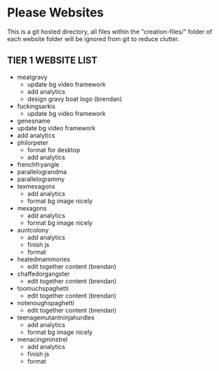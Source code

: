 # Please Websites

This is a git hosted directory, all files within the "creation-files/" folder of each website folder will be ignored from git to reduce clutter.

## TIER 1 WEBSITE LIST
- meatgravy
  - update bg video framework
  - add analytics
  - design gravy boat logo (brendan)
- fuckingsarkis
  - update bg video framework
 - genesname
  - update bg video framework
  - add analytics
- philorpeter
  - format for desktop
  - add analytics
- frenchfryangle
- parallelograndma
- parallelogrammy
- texmexagons
  - add analytics
  - format bg image nicely
- mexagons
  - add analytics
  - format bg image nicely
- auntcolony
  - add analytics
  - finish js
  - format
- heatedmammories
  - edit together content (brendan)
- chaffedorgangster
  - edit together content (brendan)
- toomuchspaghetti
  - edit together content (brendan)
- notenoughspaghetti
  - edit together content (brendan)
- teenagemutantninjahurdles
  - add analytics
  - format bg image nicely
- menacingminstrel
  - add analytics
  - finish js
  - format
